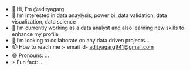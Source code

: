 - 👋 Hi, I’m @adityagarg
- 👀 I’m interested in data anaylysis, power bi, data validation, data visualization, data science
- 🌱 I’m currently working as a data analyst and also learning new skills to enhance my profile
- 💞️ I’m looking to collaborate on any data driven projects...
- 📫 How to reach me :- email id- adityagarg941@gmail.com 
- 😄 Pronouns: ...
- ⚡ Fun fact: ...

<!---
adityagarg941/adityagarg941 is a ✨ special ✨ repository because its `README.md` (this file) appears on your GitHub profile.
You can click the Preview link to take a look at your changes.
--->
